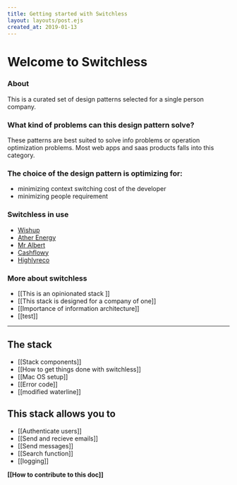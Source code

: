 ```yaml
---
title: Getting started with Switchless
layout: layouts/post.ejs
created_at: 2019-01-13
---
```


# Welcome to Switchless
### About
This is a curated set of design patterns selected for a single person company. 

### What kind of problems can this design pattern solve? 
These patterns are best suited to solve info problems or operation optimization problems. Most web apps and saas products falls into this category.

### The choice of the design pattern is optimizing for: 
- minimizing context switching cost of the developer
- minimizing people requirement

### Switchless in use
- [Wishup](http://wishup.co/)
- [Ather Energy](https://www.atherenergy.com/)
- [Mr Albert](http://mralbert.in/)
- [Cashflowy](https://github.com/cashflowy/cashflowy)
- [Highlyreco](http://highlyreco.com/)

### More about switchless
- [[This is an opinionated stack ]]
- [[This stack is designed for a company of one]]
- [[Importance of information architecture]]
- [[test]]

--- 
## The stack
- [[Stack components]]
- [[How to get things done with switchless]]
- [[Mac OS setup]]
- [[Error code]]
- [[modified waterline]]

## This stack allows you to
- [[Authenticate users]]
- [[Send and recieve emails]]
- [[Send messages]]
- [[Search function]]
- [[logging]]


__[[How to contribute to this doc]]__

